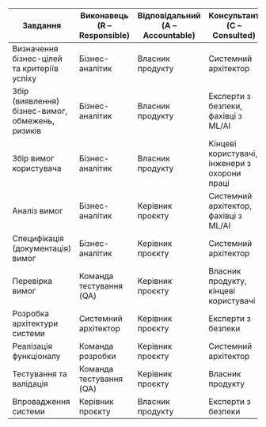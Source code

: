 | Завдання                                         | Виконавець (R – Responsible) | Відповідальний (A – Accountable) | Консультант (C – Consulted)                   | Поінформований (I – Informed)         |
| ------------------------------------------------ | ---------------------------- | -------------------------------- | --------------------------------------------- | ------------------------------------- |
| Визначення бізнес-цілей та критеріїв успіху      | Бізнес-аналітик              | Власник продукту                 | Системний архітектор                          | Команда розробки, кінцеві користувачі |
| Збір (виявлення) бізнес-вимог, обмежень, ризиків | Бізнес-аналітик              | Власник продукту                 | Експерти з безпеки, фахівці з ML/AI           | Керівник проєкту                      |
| Збір вимог користувача                           | Бізнес-аналітик              | Власник продукту                 | Кінцеві користувачі, інженери з охорони праці | Керівник проєкту                      |
| Аналіз вимог                                     | Бізнес-аналітик              | Керівник проєкту                 | Системний архітектор, фахівці з ML/AI         | Команда розробки                      |
| Специфікація (документація) вимог                | Бізнес-аналітик              | Керівник проєкту                 | Системний архітектор                          | Власник продукту                      |
| Перевірка вимог                                  | Команда тестування (QA)      | Керівник проєкту                 | Власник продукту, кінцеві користувачі         | Системний архітектор                  |
| Розробка архітектури системи                     | Системний архітектор         | Керівник проєкту                 | Експерти з безпеки                            | Команда розробки                      |
| Реалізація функціоналу                           | Команда розробки             | Керівник проєкту                 | Системний архітектор                          | Команда тестування                    |
| Тестування та валідація                          | Команда тестування (QA)      | Керівник проєкту                 | Власник продукту                              | Кінцеві користувачі                   |
| Впровадження системи                             | Керівник проєкту             | Власник продукту                 | Експерти з безпеки                            | Кінцеві користувачі                   |
